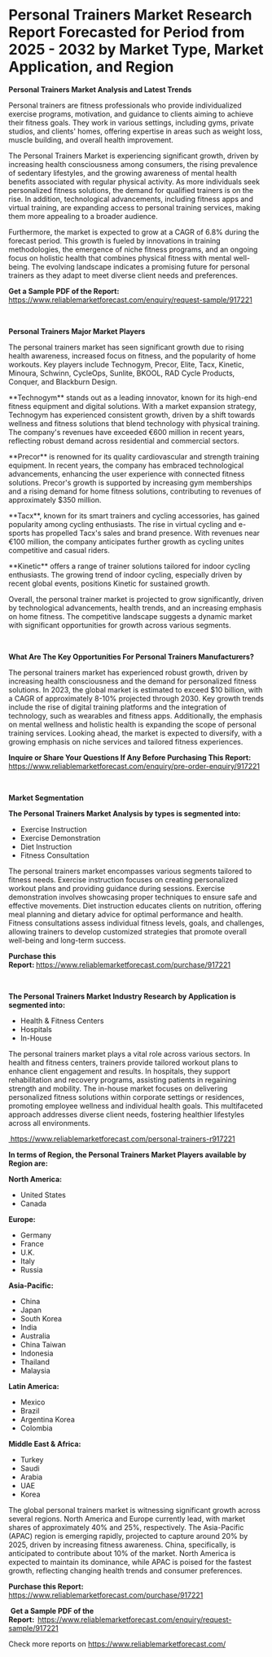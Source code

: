 <p><h1>Personal Trainers Market Research Report Forecasted for Period from 2025 -  2032 by Market Type, Market Application, and Region</h1></p><p><strong>Personal Trainers Market Analysis and Latest Trends</strong></p>
<p><p>Personal trainers are fitness professionals who provide individualized exercise programs, motivation, and guidance to clients aiming to achieve their fitness goals. They work in various settings, including gyms, private studios, and clients' homes, offering expertise in areas such as weight loss, muscle building, and overall health improvement.</p><p>The Personal Trainers Market is experiencing significant growth, driven by increasing health consciousness among consumers, the rising prevalence of sedentary lifestyles, and the growing awareness of mental health benefits associated with regular physical activity. As more individuals seek personalized fitness solutions, the demand for qualified trainers is on the rise. In addition, technological advancements, including fitness apps and virtual training, are expanding access to personal training services, making them more appealing to a broader audience.</p><p>Furthermore, the market is expected to grow at a CAGR of 6.8% during the forecast period. This growth is fueled by innovations in training methodologies, the emergence of niche fitness programs, and an ongoing focus on holistic health that combines physical fitness with mental well-being. The evolving landscape indicates a promising future for personal trainers as they adapt to meet diverse client needs and preferences.</p></p>
<p><strong>Get a Sample PDF of the Report:&nbsp;</strong> <a href="https://www.reliablemarketforecast.com/enquiry/request-sample/917221?utm_campaign=3139&utm_medium=2&utm_source=Github&utm_content=ia&utm_term=06032025&utm_id=personal-trainers">https://www.reliablemarketforecast.com/enquiry/request-sample/917221</a></p>
<p>&nbsp;</p>
<p><strong>Personal Trainers Major Market Players</strong></p>
<p><p>The personal trainers market has seen significant growth due to rising health awareness, increased focus on fitness, and the popularity of home workouts. Key players include Technogym, Precor, Elite, Tacx, Kinetic, Minoura, Schwinn, CycleOps, Sunlite, BKOOL, RAD Cycle Products, Conquer, and Blackburn Design.</p><p>**Technogym** stands out as a leading innovator, known for its high-end fitness equipment and digital solutions. With a market expansion strategy, Technogym has experienced consistent growth, driven by a shift towards wellness and fitness solutions that blend technology with physical training. The company's revenues have exceeded €600 million in recent years, reflecting robust demand across residential and commercial sectors.</p><p>**Precor** is renowned for its quality cardiovascular and strength training equipment. In recent years, the company has embraced technological advancements, enhancing the user experience with connected fitness solutions. Precor's growth is supported by increasing gym memberships and a rising demand for home fitness solutions, contributing to revenues of approximately $350 million.</p><p>**Tacx**, known for its smart trainers and cycling accessories, has gained popularity among cycling enthusiasts. The rise in virtual cycling and e-sports has propelled Tacx's sales and brand presence. With revenues near €100 million, the company anticipates further growth as cycling unites competitive and casual riders.</p><p>**Kinetic** offers a range of trainer solutions tailored for indoor cycling enthusiasts. The growing trend of indoor cycling, especially driven by recent global events, positions Kinetic for sustained growth.</p><p>Overall, the personal trainer market is projected to grow significantly, driven by technological advancements, health trends, and an increasing emphasis on home fitness. The competitive landscape suggests a dynamic market with significant opportunities for growth across various segments.</p></p>
<p>&nbsp;</p>
<p><strong>What Are The Key Opportunities For Personal Trainers Manufacturers?</strong></p>
<p><p>The personal trainers market has experienced robust growth, driven by increasing health consciousness and the demand for personalized fitness solutions. In 2023, the global market is estimated to exceed $10 billion, with a CAGR of approximately 8-10% projected through 2030. Key growth trends include the rise of digital training platforms and the integration of technology, such as wearables and fitness apps. Additionally, the emphasis on mental wellness and holistic health is expanding the scope of personal training services. Looking ahead, the market is expected to diversify, with a growing emphasis on niche services and tailored fitness experiences.</p></p>
<p><strong>Inquire or Share Your Questions If Any Before Purchasing This Report:</strong> <a href="https://www.reliablemarketforecast.com/enquiry/pre-order-enquiry/917221?utm_campaign=3139&utm_medium=2&utm_source=Github&utm_content=ia&utm_term=06032025&utm_id=personal-trainers">https://www.reliablemarketforecast.com/enquiry/pre-order-enquiry/917221</a></p>
<p>&nbsp;</p>
<p><strong>Market Segmentation</strong></p>
<p><strong>The Personal Trainers Market Analysis by types is segmented into:</strong></p>
<p><ul><li>Exercise Instruction</li><li>Exercise Demonstration</li><li>Diet Instruction</li><li>Fitness Consultation</li></ul></p>
<p><p>The personal trainers market encompasses various segments tailored to fitness needs. Exercise instruction focuses on creating personalized workout plans and providing guidance during sessions. Exercise demonstration involves showcasing proper techniques to ensure safe and effective movements. Diet instruction educates clients on nutrition, offering meal planning and dietary advice for optimal performance and health. Fitness consultations assess individual fitness levels, goals, and challenges, allowing trainers to develop customized strategies that promote overall well-being and long-term success.</p></p>
<p><strong>Purchase this Report:&nbsp;</strong><a href="https://www.reliablemarketforecast.com/purchase/917221?utm_campaign=3139&utm_medium=2&utm_source=Github&utm_content=ia&utm_term=06032025&utm_id=personal-trainers">https://www.reliablemarketforecast.com/purchase/917221</a></p>
<p>&nbsp;</p>
<p><strong>The Personal Trainers Market Industry Research by Application is segmented into:</strong></p>
<p><ul><li>Health & Fitness Centers</li><li>Hospitals</li><li>In-House</li></ul></p>
<p><p>The personal trainers market plays a vital role across various sectors. In health and fitness centers, trainers provide tailored workout plans to enhance client engagement and results. In hospitals, they support rehabilitation and recovery programs, assisting patients in regaining strength and mobility. The in-house market focuses on delivering personalized fitness solutions within corporate settings or residences, promoting employee wellness and individual health goals. This multifaceted approach addresses diverse client needs, fostering healthier lifestyles across all environments.</p></p>
<p><a href="https://www.reliablemarketforecast.com/personal-trainers-r917221?utm_campaign=3139&utm_medium=2&utm_source=Github&utm_content=ia&utm_term=06032025&utm_id=personal-trainers">&nbsp;https://www.reliablemarketforecast.com/personal-trainers-r917221</a></p>
<p><strong>In terms of Region, the Personal Trainers Market Players available by Region are:</strong></p>
<p>
    <p> <strong> North America: </strong>
        <ul>
            <li>United States</li>
            <li>Canada</li>
        </ul>
        </p> 
    <p> <strong> Europe: </strong>
        <ul>
            <li>Germany</li>
            <li>France</li>
            <li>U.K.</li>
            <li>Italy</li>
            <li>Russia</li>
        </ul>
        </p> 
    <p> <strong> Asia-Pacific: </strong>
        <ul>
            <li>China</li>
            <li>Japan</li>
            <li>South Korea</li>
            <li>India</li>
            <li>Australia</li>
            <li>China Taiwan</li>
            <li>Indonesia</li>
            <li>Thailand</li>
            <li>Malaysia</li>
        </ul>
        </p> 
    <p> <strong> Latin America: </strong>
        <ul>
            <li>Mexico</li>
            <li>Brazil</li>
            <li>Argentina Korea</li>
            <li>Colombia</li>
        </ul>
        </p> 
    <p> <strong> Middle East & Africa: </strong>
        <ul>
            <li>Turkey</li>
            <li>Saudi</li>
            <li>Arabia</li>
            <li>UAE</li>
            <li>Korea</li>
        </ul>
    </p>
    </p>
<p><p>The global personal trainers market is witnessing significant growth across several regions. North America and Europe currently lead, with market shares of approximately 40% and 25%, respectively. The Asia-Pacific (APAC) region is emerging rapidly, projected to capture around 20% by 2025, driven by increasing fitness awareness. China, specifically, is anticipated to contribute about 10% of the market. North America is expected to maintain its dominance, while APAC is poised for the fastest growth, reflecting changing health trends and consumer preferences.</p></p>
<p><strong>Purchase this Report: </strong><a href="https://www.reliablemarketforecast.com/purchase/917221?utm_campaign=3139&utm_medium=2&utm_source=Github&utm_content=ia&utm_term=06032025&utm_id=personal-trainers">https://www.reliablemarketforecast.com/purchase/917221</a></p>
<p>&nbsp;<strong>Get a Sample PDF of the Report:&nbsp;&nbsp;</strong><a href="https://www.reliablemarketforecast.com/enquiry/request-sample/917221?utm_campaign=3139&utm_medium=2&utm_source=Github&utm_content=ia&utm_term=06032025&utm_id=personal-trainers">https://www.reliablemarketforecast.com/enquiry/request-sample/917221</a></p>
<p><strong></strong></p>
<p>Check more reports on <a href="https://www.reliablemarketforecast.com/?utm_campaign=3139&utm_medium=2&utm_source=Github&utm_content=ia&utm_term=06032025&utm_id=personal-trainers">https://www.reliablemarketforecast.com/</a></p>